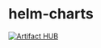 # helm-charts

[![Artifact HUB](https://img.shields.io/endpoint?url=https://artifacthub.io/badge/repository/jkroepke)](https://artifacthub.io/packages/search?repo=jkroepke)
